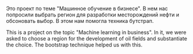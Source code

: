 Это проект по теме "Машинное обучение в бизнесе". В нем нас попросили выбрать регион для разработки месторождений нефти и обсоновать выбор. В этом нам помогла техника бутстрап.

This is a project on the topic "Machine learning in business". In it, we were asked to choose a region for the development of oil fields and substantiate the choice. The bootstrap technique helped us with this.
